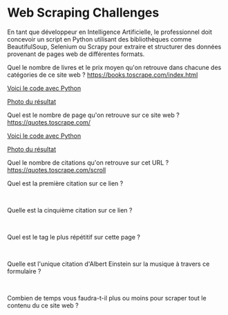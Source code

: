 # Web Scraping Challenges
En tant que développeur en Intelligence Artificielle, le professionnel doit concevoir un script en Python utilisant des bibliothèques comme BeautifulSoup, Selenium ou Scrapy pour extraire et structurer des données provenant de pages web de différentes formats.

Quel le nombre de livres et le prix moyen qu'on retrouve dans chacune des catégories de ce site web ? https://books.toscrape.com/index.html

[Voici le code avec Python ](catégorie.py)

[Photo du résultat ](prix-moyen.png)

Quel est le nombre de page qu'on retrouve sur ce site web ? https://quotes.toscrape.com/

[Voici le code avec Python ](nbre-page.py)

[Photo du résultat](nbre-page.png)
​

Quel le nombre de citations qu'on retrouve sur cet URL ? https://quotes.toscrape.com/scroll
​

Quel est la première citation sur ce lien ?

​

Quelle est la cinquième citation sur ce lien ?

​

Quel est le tag le plus répétitif sur cette page ?

​

Quelle est l'unique citation d'Albert Einstein sur la musique à travers ce formulaire ?

​

Combien de temps vous faudra-t-il plus ou moins pour scraper tout le contenu du ce site web ?

